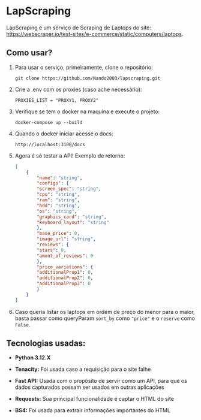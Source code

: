 # LapScraping

LapScraping é um serviço de Scraping de Laptops do site: https://webscraper.io/test-sites/e-commerce/static/computers/laptops.

## Como usar?

1. Para usar o serviço, primeiramente, clone o repositório:

    ```
    git clone https://github.com/Nando2003/lapscraping.git
    ```

2. Crie a .env com os proxies (caso ache necessário):

    ```
    PROXIES_LIST = "PROXY1, PROXY2"
    ```

3. Verifique se tem o docker na maquina e execute o projeto:

    ```
    docker-compose up --build 
    ```

4. Quando o docker iniciar acesse o docs:

    ```
    http://localhost:3100/docs
    ```

5. Agora é só testar a API! Exemplo de retorno:

    ```json
    [
        {
            "name": "string",
            "configs": {
            "screen_spec": "string",
            "cpu": "string",
            "ram": "string",
            "hdd": "string",
            "os": "string",
            "graphics_card": "string",
            "keyboard_layout": "string"
            },
            "base_price": 0,
            "image_url": "string",
            "reviews": {
            "stars": 0,
            "amont_of_reviews": 0
            },
            "price_variations": {
            "additionalProp1": 0,
            "additionalProp2": 0,
            "additionalProp3": 0
            }
        }
    ]
    ```

6. Caso queria listar os laptops em ordem de preço do menor para o maior, basta passar como queryParam `sort_by` como `"price"` e o `reserve` como `False`.


## Tecnologias usadas:

- **Python 3.12.X**

- **Tenacity:** Foi usada caso a requisição para o site falhe

- **Fast API:** Usada com o propósito de servir como um API, para que os dados capturados possam ser usados em outras aplicações

- **Requests:** Sua principal funcionalidade é captar o HTML do site

- **BS4:** Foi usada para extrair informações importantes do HTML

